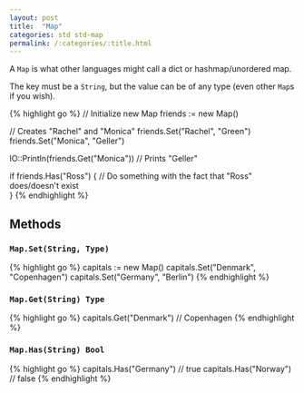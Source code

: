 ```yaml
---
layout: post
title:  "Map"
categories: std std-map
permalink: /:categories/:title.html
---
```


A `Map` is what other languages might call a dict or hashmap/unordered map.

The key must be a `String`, but the value can be of any type (even other `Map`s if you wish).

{% highlight go %}
// Initialize new Map
friends := new Map()

// Creates "Rachel" and "Monica"
friends.Set("Rachel", "Green")
friends.Set("Monica", "Geller")

IO::Println(friends.Get("Monica")) // Prints "Geller"

if friends.Has("Ross") {
	// Do something with the fact that "Ross" does/doesn't exist	
}
{% endhighlight %}
## Methods

### `Map.Set(String, Type)`

{% highlight go %}
capitals := new Map()
capitals.Set("Denmark", "Copenhagen")
capitals.Set("Germany", "Berlin")
{% endhighlight %}
### `Map.Get(String) Type`

{% highlight go %}
capitals.Get("Denmark") // Copenhagen
{% endhighlight %}
### `Map.Has(String) Bool`

{% highlight go %}
capitals.Has("Germany") // true
capitals.Has("Norway") // false
{% endhighlight %}